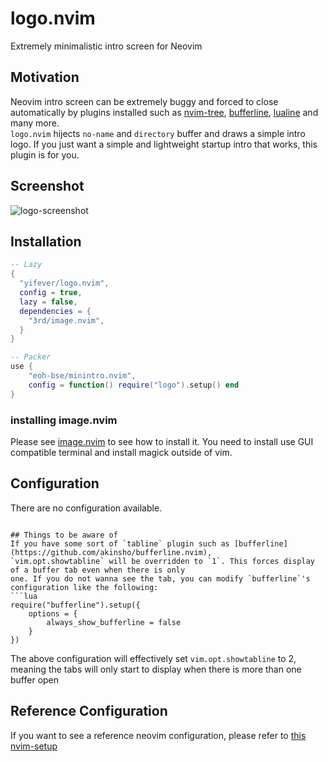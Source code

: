 # logo.nvim
Extremely minimalistic intro screen for Neovim

## Motivation
Neovim intro screen can be extremely buggy and forced to close automatically by plugins installed such as 
[nvim-tree](https://github.com/nvim-tree/nvim-tree.lua), 
[bufferline](https://github.com/akinsho/bufferline.nvim), 
[lualine](https://github.com/nvim-lualine/lualine.nvim) and many more.  
`logo.nvim` hijects `no-name` and `directory` buffer and draws a simple intro logo.
If you just want a simple and lightweight startup intro that works, this plugin is for you.

## Screenshot
![logo-screenshot](screenshots/screenshot.png)

## Installation
```lua
-- Lazy
{
  "yifever/logo.nvim",
  config = true,
  lazy = false,
  dependencies = {
    "3rd/image.nvim",
  }
}
```

```lua
-- Packer
use {
    "eoh-bse/minintro.nvim",
    config = function() require("logo").setup() end
}
```

### installing image.nvim
Please see [image.nvim](https://github.com/3rd/image.nvim/tree/master) to see how to install it. You need to install use GUI compatible terminal and install magick outside of vim.


## Configuration
There are no configuration available.

```

## Things to be aware of
If you have some sort of `tabline` plugin such as [bufferline](https://github.com/akinsho/bufferline.nvim),
`vim.opt.showtabline` will be overridden to `1`. This forces display of a buffer tab even when there is only
one. If you do not wanna see the tab, you can modify `bufferline`'s configuration like the following:
```lua
require("bufferline").setup({
    options = {
        always_show_bufferline = false
    }
})
```
The above configuration will effectively set `vim.opt.showtabline` to 2, meaning the tabs will only start to
display when there is more than one buffer open

## Reference Configuration
If you want to see a reference neovim configuration, please refer to [this
nvim-setup](https://github.com/eoh-bse/nvim-setup)
